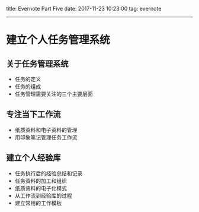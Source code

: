 title: Evernote Part Five
date: 2017-11-23 10:23:00
tag: evernote

---

# 建立个人任务管理系统 #

## 关于任务管理系统 ##

* 任务的定义
* 任务的组成
* 任务管理需要关注的三个主要层面

## 专注当下工作流 ##

* 纸质资料和电子资料的管理
* 用印象笔记管理任务工作流

## 建立个人经验库 ##

* 任务执行后的经验总结和记录
* 任务资料的加工和组织
* 纸质资料的电子化模式
* 从工作流到经验库的过程
* 建立常用的工作模板